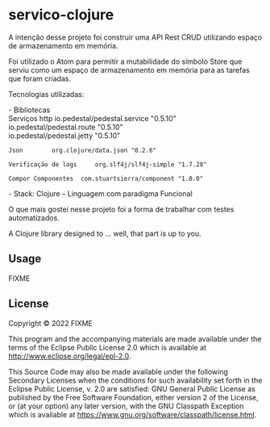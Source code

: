 # servico-clojure
A intenção desse projeto foi construir uma API Rest CRUD utilizando espaço de armazenamento em memória.

Foi utilizado o Atom para permitir a mutabilidade do símbolo Store que serviu como um espaço de armazenamento em memória para as tarefas que foram criadas.

Tecnologias utilizadas: <br>
<p>
- Bibliotecas<br>
	Serviços http	io.pedestal/pedestal.service "0.5.10"<br>
 			io.pedestal/pedestal.route "0.5.10"<br>
			io.pedestal/pedestal.jetty "0.5.10"<br>

	Json		org.clojure/data.json "0.2.6"

	Verificação de logs		org.slf4j/slf4j-simple "1.7.28"

	Compor Componentes 	com.stuartsierra/component "1.0.0"
 </p>
 <p>
- Stack: Clojure – Linguagem com paradigma Funcional
</p>

O que mais gostei nesse projeto foi a forma de trabalhar com testes automatizados.



A Clojure library designed to ... well, that part is up to you.

## Usage

FIXME

## License

Copyright © 2022 FIXME

This program and the accompanying materials are made available under the
terms of the Eclipse Public License 2.0 which is available at
http://www.eclipse.org/legal/epl-2.0.

This Source Code may also be made available under the following Secondary
Licenses when the conditions for such availability set forth in the Eclipse
Public License, v. 2.0 are satisfied: GNU General Public License as published by
the Free Software Foundation, either version 2 of the License, or (at your
option) any later version, with the GNU Classpath Exception which is available
at https://www.gnu.org/software/classpath/license.html.
